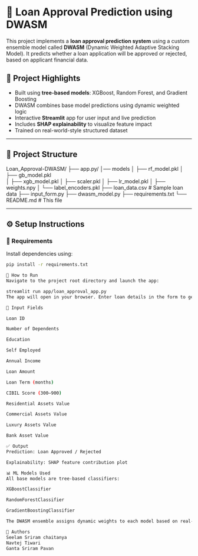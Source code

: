 # 🏦 Loan Approval Prediction using DWASM

This project implements a **loan approval prediction system** using a custom ensemble model called **DWASM** (Dynamic Weighted Adaptive Stacking Model). It predicts whether a loan application will be approved or rejected, based on applicant financial data.

## 📌 Project Highlights

- Built using **tree-based models**: XGBoost, Random Forest, and Gradient Boosting
- DWASM combines base model predictions using dynamic weighted logic
- Interactive **Streamlit** app for user input and live prediction
- Includes **SHAP explainability** to visualize feature impact
- Trained on real-world-style structured dataset

---

## 📁 Project Structure
Loan_Approval-DWASM/
├── app.py/
│── models 
│  ├── rf_model.pkl
│  ├── gb_model.pkl  
│  ├── xgb_model.pkl
│  ├── scaler.pkl
│  ├── lr_model.pkl
│  ├── weights.npy
│  └── label_encoders.pkl
├── loan_data.csv # Sample loan data
├── input_form.py
├── dwasm_model.py
├── requirements.txt
└── README.md # This file

---

## ⚙️ Setup Instructions

### 🔧 Requirements

Install dependencies using:
```bash
pip install -r requirements.txt

🚀 How to Run
Navigate to the project root directory and launch the app:

streamlit run app/loan_approval_app.py
The app will open in your browser. Enter loan details in the form to get a prediction.

🧮 Input Fields

Loan ID

Number of Dependents

Education

Self Employed

Annual Income

Loan Amount

Loan Term (months)

CIBIL Score (300–900)

Residential Assets Value

Commercial Assets Value

Luxury Assets Value

Bank Asset Value

✅ Output
Prediction: Loan Approved / Rejected

Explainability: SHAP feature contribution plot

📊 ML Models Used
All base models are tree-based classifiers:

XGBoostClassifier

RandomForestClassifier

GradientBoostingClassifier

The DWASM ensemble assigns dynamic weights to each model based on real-time accuracy and prediction strength.

📄 Authors
Seelam Sriram chaitanya
Navtej Tiwari
Ganta Sriram Pavan
